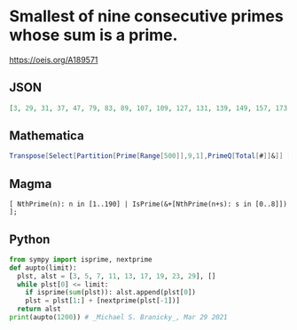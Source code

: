 # Smallest of nine consecutive primes whose sum is a prime\.
https://oeis.org/A189571
## JSON
```JSON
[3, 29, 31, 37, 47, 79, 83, 89, 107, 109, 127, 131, 139, 149, 157, 173, 179, 193, 197, 199, 211, 241, 277, 347, 359, 367, 373, 389, 397, 433, 449, 487, 491, 521, 577, 593, 619, 643, 659, 677, 743, 761, 829, 853, 953, 977, 1049, 1063, 1087, 1129, 1151, 1193]
```
## Mathematica
```Mathematica
Transpose[Select[Partition[Prime[Range[500]],9,1],PrimeQ[Total[#]]&]] [[1]] (* _Harvey P. Dale_, Jun 05 2013 *)
```
## Magma
```Magma
[ NthPrime(n): n in [1..190] | IsPrime(&+[NthPrime(n+s): s in [0..8]]) ];
```
## Python
```Python
from sympy import isprime, nextprime
def aupto(limit):
  plst, alst = [3, 5, 7, 11, 13, 17, 19, 23, 29], []
  while plst[0] <= limit:
    if isprime(sum(plst)): alst.append(plst[0])
    plst = plst[1:] + [nextprime(plst[-1])]
  return alst
print(aupto(1200)) # _Michael S. Branicky_, Mar 29 2021
```
